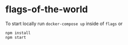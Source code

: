 # flags-of-the-world

To start locally run `docker-compose up` inside of `flags` or 
```
npm install
npm start
```
